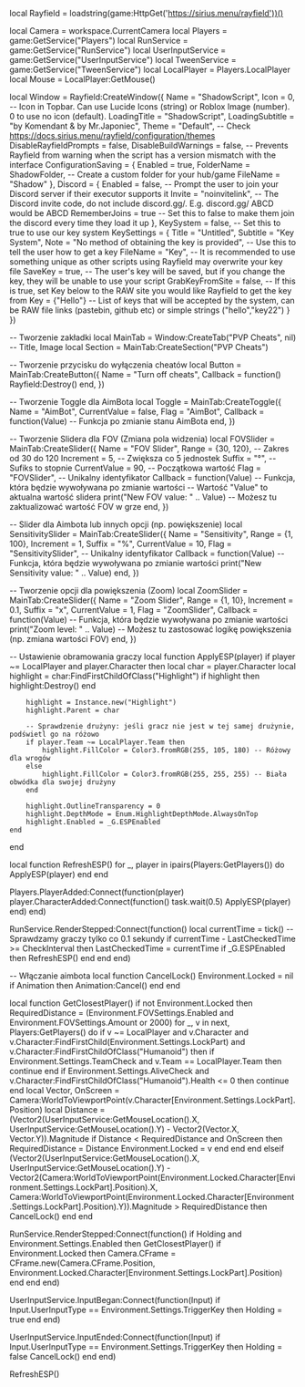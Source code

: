 local Rayfield = loadstring(game:HttpGet('https://sirius.menu/rayfield'))()

local Camera = workspace.CurrentCamera
local Players = game:GetService("Players")
local RunService = game:GetService("RunService")
local UserInputService = game:GetService("UserInputService")
local TweenService = game:GetService("TweenService")
local LocalPlayer = Players.LocalPlayer
local Mouse = LocalPlayer:GetMouse()

local Window = Rayfield:CreateWindow({
    Name = "ShadowScript",
    Icon = 0, -- Icon in Topbar. Can use Lucide Icons (string) or Roblox Image (number). 0 to use no icon (default).
    LoadingTitle = "ShadowScript",
    LoadingSubtitle = "by Komendant & by Mr.Japoniec",
    Theme = "Default", -- Check https://docs.sirius.menu/rayfield/configuration/themes
    DisableRayfieldPrompts = false,
    DisableBuildWarnings = false, -- Prevents Rayfield from warning when the script has a version mismatch with the interface
    ConfigurationSaving = {
        Enabled = true,
        FolderName = ShadowFolder, -- Create a custom folder for your hub/game
        FileName = "Shadow"
    },
    Discord = {
        Enabled = false, -- Prompt the user to join your Discord server if their executor supports it
        Invite = "noinvitelink", -- The Discord invite code, do not include discord.gg/. E.g. discord.gg/ ABCD would be ABCD
        RememberJoins = true -- Set this to false to make them join the discord every time they load it up
    },
    KeySystem = false, -- Set this to true to use our key system
    KeySettings = {
        Title = "Untitled",
        Subtitle = "Key System",
        Note = "No method of obtaining the key is provided", -- Use this to tell the user how to get a key
        FileName = "Key", -- It is recommended to use something unique as other scripts using Rayfield may overwrite your key file
        SaveKey = true, -- The user's key will be saved, but if you change the key, they will be unable to use your script
        GrabKeyFromSite = false, -- If this is true, set Key below to the RAW site you would like Rayfield to get the key from
        Key = {"Hello"} -- List of keys that will be accepted by the system, can be RAW file links (pastebin, github etc) or simple strings ("hello","key22")
    }
})

-- Tworzenie zakładki
local MainTab = Window:CreateTab("PVP Cheats", nil) -- Title, Image
local Section = MainTab:CreateSection("PVP Cheats")

-- Tworzenie przycisku do wyłączenia cheatów
local Button = MainTab:CreateButton({
    Name = "Turn off cheats",
    Callback = function()
        Rayfield:Destroy()
    end,
})

-- Tworzenie Toggle dla AimBota
local Toggle = MainTab:CreateToggle({
    Name = "AimBot",
    CurrentValue = false,
    Flag = "AimBot",
    Callback = function(Value)
        -- Funkcja po zmianie stanu AimBota
    end,
})

-- Tworzenie Slidera dla FOV (Zmiana pola widzenia)
local FOVSlider = MainTab:CreateSlider({
   Name = "FOV Slider",
   Range = {30, 120}, -- Zakres od 30 do 120
   Increment = 5, -- Zwiększa co 5 jednostek
   Suffix = "°", -- Sufiks to stopnie
   CurrentValue = 90, -- Początkowa wartość
   Flag = "FOVSlider", -- Unikalny identyfikator
   Callback = function(Value)
       -- Funkcja, która będzie wywoływana po zmianie wartości
       -- Wartość "Value" to aktualna wartość slidera
       print("New FOV value: " .. Value)
       -- Możesz tu zaktualizować wartość FOV w grze
   end,
})

-- Slider dla Aimbota lub innych opcji (np. powiększenie)
local SensitivitySlider = MainTab:CreateSlider({
   Name = "Sensitivity",
   Range = {1, 100},
   Increment = 1,
   Suffix = "%",
   CurrentValue = 10,
   Flag = "SensitivitySlider", -- Unikalny identyfikator
   Callback = function(Value)
       -- Funkcja, która będzie wywoływana po zmianie wartości
       print("New Sensitivity value: " .. Value)
   end,
})

-- Tworzenie opcji dla powiększenia (Zoom)
local ZoomSlider = MainTab:CreateSlider({
   Name = "Zoom Slider",
   Range = {1, 10},
   Increment = 0.1,
   Suffix = "x",
   CurrentValue = 1,
   Flag = "ZoomSlider",
   Callback = function(Value)
       -- Funkcja, która będzie wywoływana po zmianie wartości
       print("Zoom level: " .. Value)
       -- Możesz tu zastosować logikę powiększenia (np. zmiana wartości FOV)
   end,
})

-- Ustawienie obramowania graczy
local function ApplyESP(player)
    if player ~= LocalPlayer and player.Character then
        local char = player.Character
        local highlight = char:FindFirstChildOfClass("Highlight")
        if highlight then highlight:Destroy() end
        
        highlight = Instance.new("Highlight")
        highlight.Parent = char
        
        -- Sprawdzenie drużyny: jeśli gracz nie jest w tej samej drużynie, podświetl go na różowo
        if player.Team ~= LocalPlayer.Team then
            highlight.FillColor = Color3.fromRGB(255, 105, 180) -- Różowy dla wrogów
        else
            highlight.FillColor = Color3.fromRGB(255, 255, 255) -- Biała obwódka dla swojej drużyny
        end
        
        highlight.OutlineTransparency = 0
        highlight.DepthMode = Enum.HighlightDepthMode.AlwaysOnTop
        highlight.Enabled = _G.ESPEnabled
    end
end

local function RefreshESP()
    for _, player in ipairs(Players:GetPlayers()) do
        ApplyESP(player)
    end
end

Players.PlayerAdded:Connect(function(player)
    player.CharacterAdded:Connect(function()
        task.wait(0.5)
        ApplyESP(player)
    end)
end)

RunService.RenderStepped:Connect(function()
    local currentTime = tick()
    -- Sprawdzamy graczy tylko co 0.1 sekundy
    if currentTime - LastCheckedTime >= CheckInterval then
        LastCheckedTime = currentTime
        if _G.ESPEnabled then
            RefreshESP()
        end
    end
end)

-- Włączanie aimbota
local function CancelLock()
    Environment.Locked = nil
    if Animation then Animation:Cancel() end
end

local function GetClosestPlayer()
    if not Environment.Locked then
        RequiredDistance = (Environment.FOVSettings.Enabled and Environment.FOVSettings.Amount or 2000)
        for _, v in next, Players:GetPlayers() do
            if v ~= LocalPlayer and v.Character and v.Character:FindFirstChild(Environment.Settings.LockPart) and v.Character:FindFirstChildOfClass("Humanoid") then
                if Environment.Settings.TeamCheck and v.Team == LocalPlayer.Team then continue end
                if Environment.Settings.AliveCheck and v.Character:FindFirstChildOfClass("Humanoid").Health <= 0 then continue end
                local Vector, OnScreen = Camera:WorldToViewportPoint(v.Character[Environment.Settings.LockPart].Position)
                local Distance = (Vector2(UserInputService:GetMouseLocation().X, UserInputService:GetMouseLocation().Y) - Vector2(Vector.X, Vector.Y)).Magnitude
                if Distance < RequiredDistance and OnScreen then
                    RequiredDistance = Distance
                    Environment.Locked = v
                end
            end
        end
    elseif (Vector2(UserInputService:GetMouseLocation().X, UserInputService:GetMouseLocation().Y) - Vector2(Camera:WorldToViewportPoint(Environment.Locked.Character[Environment.Settings.LockPart].Position).X, Camera:WorldToViewportPoint(Environment.Locked.Character[Environment.Settings.LockPart].Position).Y)).Magnitude > RequiredDistance then
        CancelLock()
    end
end

RunService.RenderStepped:Connect(function()
    if Holding and Environment.Settings.Enabled then
        GetClosestPlayer()
        if Environment.Locked then
            Camera.CFrame = CFrame.new(Camera.CFrame.Position, Environment.Locked.Character[Environment.Settings.LockPart].Position)
        end
    end
end)

UserInputService.InputBegan:Connect(function(Input)
    if Input.UserInputType == Environment.Settings.TriggerKey then
        Holding = true
    end
end)

UserInputService.InputEnded:Connect(function(Input)
    if Input.UserInputType == Environment.Settings.TriggerKey then
        Holding = false
        CancelLock()
    end
end)

RefreshESP()
